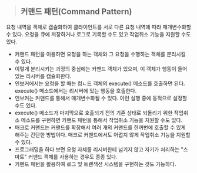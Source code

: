> ## 커맨드 패턴(Command Pattern)
요청 내역을 객체로 캡슐화하여 클라이언트를 서로 다른 요청 내역에 따라 매개변수화할 수 있다.
요청을 큐에 저장하거나 로그로 기록할 수도 있고 작업취소 기능을 지원할 수도 있다.

+ 커맨드 패턴을 이용하면 요청을 하는 객체와 그 요청을 수행하는 객체를 분리시킬 수 있다.
+ 이렇게 분리시키는 과정의 중심에는 커맨드 객체가 있으며, 이 객체가 행동이 들어있는 리시버를 캡슐화한다.
+ 인보커에서는 요청을 할 때는 컴ㄴ드 객체의 execute() 메소드를 호출하면 된다. execute() 메소드에서는 리시버에 있는 행동을 호출한다.
+ 인보커는 커맨드를 통해서 매개변수화될 수 있다. 이런 실행 중에 동적으로 설정할 수도 있다.
+ execute() 메소드가 마지막으로 호출되기 전의 기존 상태로 되돌리기 위한 작업취소 메소드를 구현하면 커맨드 패턴을 통해서 작업취소 기능을 지원할 수도 있다.
+ 매크로 커맨드는 커맨드를 확장해서 여러 개의 커맨드를 한꺼번에 호출할 수 있게 해주는 간단한 방법이다. 매크로 커맨드에서도 어렵지 않게 작업취소 기능을 지원할 수 있다.
+ 프로그래밍을 하다 보면 요청 자체를 리시버한테 넘기지 않고 자기가 처리하는 "스마트" 커맨드 객체를 사용하는 경우도 종종 있다.
+ 커맨드 패턴을 활용하여 로그 및 트랜잭션 시스템을 구현하는 것도 가능하다.
